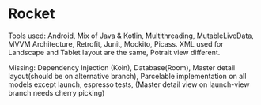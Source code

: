 # Rocket
Tools used: Android, Mix of Java & Kotlin, Multithreading, MutableLiveData, MVVM Architecture, Retrofit, Junit, Mockito, Picass. 
XML used for Landscape and Tablet layout are the same, Potrait view different.

Missing: Dependency Injection (Koin), Database(Room), Master detail layout(should be on alternative branch), Parcelable implementation on all models except launch, espresso tests,  (Master detail view on launch-view branch needs cherry picking)
